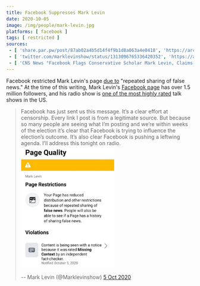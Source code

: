 ```yaml
---
title: Facebook Suppresses Mark Levin
date: 2020-10-05
image: /img/people/mark-levin.jpg
platforms: [ facebook ]
tags: [ restricted ]
sources:
 - [ 'share.par.pw/post/87ab02a4b5d14f4f9b1d8a063a4e0418', 'https://archive.is/zb3N0' ]
 - [ 'twitter.com/marklevinshow/status/1313096765336420352', 'https://archive.is/UXteW' ]
 - [ 'CNS News "Facebook Flags Conservative Scholar Mark Levin, Claims ‘Repeated Distribution of False News’" by Lucy Collins (5 Oct 2020)', 'https://archive.is/gUU9w' ]
---
```


Facebook restricted Mark Levin's page [due to](notice.jpg) "repeated sharing of
false news." At the time of this writing, Mark Levin's [Facebook
page](https://archive.is/6p1w2) has over 1.5 million followers, and his radio
show is [one of the most highly rated](https://archive.is/N9BH5) talk shows in
the US.
> Facebook has just sent us this message. It’s a clear effort at censorship.
> Every link I post is from a legitimate source. But because so many people are
> seeing what I’m posting and we’re within weeks of the election it’s clear
> that Facebook is trying to influence the election’s outcome. It’s also clear
> Facebook is pushing a leftwing agenda. I’ll address this tonight on radio.
> [<img src="notice.jpg" width="250" height="auto">](notice.jpg)
>
> -- Mark Levin (@Marklevinshow) [5 Oct 2020](https://archive.is/zb3N0)
